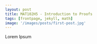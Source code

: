 ```yaml
---
layout: post
title: MAT102H5 - Introduction to Proofs
tags: [frontpage, jekyll, math]
image: '/images/posts/first-post.jpg'
---
```


Lorem Ipsum
